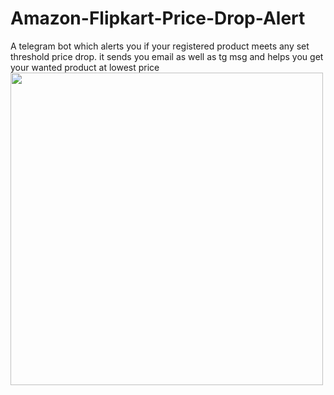 # Amazon-Flipkart-Price-Drop-Alert
A telegram bot which alerts you if your registered product meets any set threshold price drop. it sends you email as well as tg msg and helps you get your wanted product at lowest price
<img align="left" src="https://i.imgur.com/cMQu5Jp.png" width="500px"/>
